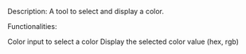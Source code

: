 Description: A tool to select and display a color.

Functionalities:

Color input to select a color
Display the selected color value (hex, rgb)
